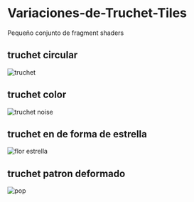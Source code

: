 # Variaciones-de-Truchet-Tiles
Pequeño conjunto de fragment shaders 

## truchet circular
![truchet](https://user-images.githubusercontent.com/88756407/166175867-5e56c02e-e2f2-4083-b9f3-16e68312b6e1.png)
## truchet color
![truchet noise](https://user-images.githubusercontent.com/88756407/166175870-03d0ec08-56cd-42f5-b145-0e5acc69f3e3.png)
## truchet en de forma de estrella
![flor estrella](https://user-images.githubusercontent.com/88756407/166175913-7f3feb4d-5af2-4e6b-a91f-de8a9aac4ced.png)
## truchet patron deformado
![pop](https://user-images.githubusercontent.com/88756407/166175972-37f23251-8728-4a15-844c-fea3ddb5bb70.png)
